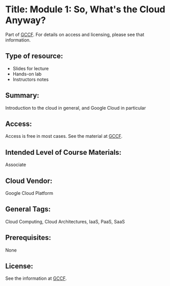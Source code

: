 # Title:    Module 1: So, What's the Cloud Anyway?

Part of [GCCF](Providers/GCCF.md).  For details on access and licensing, please see that information.


## Type of resource:
*  Slides for lecture
* Hands-on lab
* Instructors notes


## Summary: 
   
   Introduction to the cloud in general, and 
   Google Cloud in particular

## Access: 
   Access is free in most cases.  See the material at [GCCF](Providers/GCCF.md).

## Intended Level of Course Materials: 
   Associate

##  Cloud Vendor: 
   Google Cloud Platform

## General Tags: 
   Cloud Computing, Cloud Architectures, IaaS, PaaS, SaaS

## Prerequisites: 
   None

## License: 

See the information at [GCCF](Providers/GCCF.md). 
